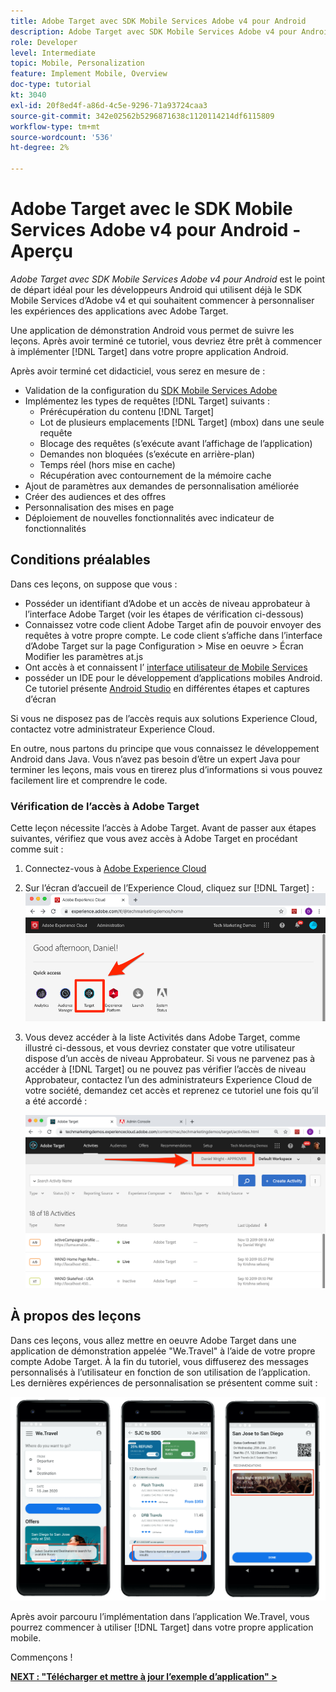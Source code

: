 ```yaml
---
title: Adobe Target avec SDK Mobile Services Adobe v4 pour Android
description: Adobe Target avec SDK Mobile Services Adobe v4 pour Android est le point de départ idéal pour les développeurs Android qui utilisent déjà le SDK Mobile Services d’Adobe v4 et qui souhaitent commencer à personnaliser les expériences des applications avec Adobe Target.
role: Developer
level: Intermediate
topic: Mobile, Personalization
feature: Implement Mobile, Overview
doc-type: tutorial
kt: 3040
exl-id: 20f8ed4f-a86d-4c5e-9296-71a93724caa3
source-git-commit: 342e02562b5296871638c1120114214df6115809
workflow-type: tm+mt
source-wordcount: '536'
ht-degree: 2%

---
```


# Adobe Target avec le SDK Mobile Services Adobe v4 pour Android - Aperçu

_Adobe Target avec SDK Mobile Services Adobe v4 pour Android_ est le point de départ idéal pour les développeurs Android qui utilisent déjà le SDK Mobile Services d’Adobe v4 et qui souhaitent commencer à personnaliser les expériences des applications avec Adobe Target.

Une application de démonstration Android vous permet de suivre les leçons. Après avoir terminé ce tutoriel, vous devriez être prêt à commencer à implémenter [!DNL Target] dans votre propre application Android.

Après avoir terminé cet didacticiel, vous serez en mesure de :

* Validation de la configuration du [SDK Mobile Services Adobe](https://experienceleague.adobe.com/docs/mobile-services/android/getting-started-android/requirements.html?lang=fr)
* Implémentez les types de requêtes [!DNL Target] suivants :
   * Prérécupération du contenu [!DNL Target]
   * Lot de plusieurs emplacements [!DNL Target] (mbox) dans une seule requête
   * Blocage des requêtes (s’exécute avant l’affichage de l’application)
   * Demandes non bloquées (s’exécute en arrière-plan)
   * Temps réel (hors mise en cache)
   * Récupération avec contournement de la mémoire cache
* Ajout de paramètres aux demandes de personnalisation améliorée
* Créer des audiences et des offres
* Personnalisation des mises en page
* Déploiement de nouvelles fonctionnalités avec indicateur de fonctionnalités

## Conditions préalables

Dans ces leçons, on suppose que vous :

* Posséder un identifiant d’Adobe et un accès de niveau approbateur à l’interface Adobe Target (voir les étapes de vérification ci-dessous)
* Connaissez votre code client Adobe Target afin de pouvoir envoyer des requêtes à votre propre compte. Le code client s’affiche dans l’interface d’Adobe Target sur la page   Configuration > Mise en oeuvre > Écran Modifier les paramètres at.js
* Ont accès à et connaissent l’ [ interface utilisateur de Mobile Services](https://mobilemarketing.adobe.com/)
* posséder un IDE pour le développement d’applications mobiles Android. Ce tutoriel présente [Android Studio](https://developer.android.com/studio/install) en différentes étapes et captures d’écran

Si vous ne disposez pas de l’accès requis aux solutions Experience Cloud, contactez votre administrateur Experience Cloud.

En outre, nous partons du principe que vous connaissez le développement Android dans Java. Vous n’avez pas besoin d’être un expert Java pour terminer les leçons, mais vous en tirerez plus d’informations si vous pouvez facilement lire et comprendre le code.

### Vérification de l’accès à Adobe Target

Cette leçon nécessite l’accès à Adobe Target. Avant de passer aux étapes suivantes, vérifiez que vous avez accès à Adobe Target en procédant comme suit :

1. Connectez-vous à [Adobe Experience Cloud](https://experience.adobe.com/)
1. Sur l’écran d’accueil de l’Experience Cloud, cliquez sur [!DNL Target] :
   ![Écran d’accueil Experience Cloud](assets/aec_homeScreen_clickTarget.png)
1. Vous devez accéder à la liste Activités dans Adobe Target, comme illustré ci-dessous, et vous devriez constater que votre utilisateur dispose d’un accès de niveau Approbateur. Si vous ne parvenez pas à accéder à [!DNL Target] ou ne pouvez pas vérifier l’accès de niveau Approbateur, contactez l’un des administrateurs Experience Cloud de votre société, demandez cet accès et reprenez ce tutoriel une fois qu’il a été accordé :

   ![Interface utilisateur de l’Adobe](assets/targetUI_approver.png)

## À propos des leçons

Dans ces leçons, vous allez mettre en oeuvre Adobe Target dans une application de démonstration appelée &quot;We.Travel&quot; à l’aide de votre propre compte Adobe Target. À la fin du tutoriel, vous diffuserez des messages personnalisés à l’utilisateur en fonction de son utilisation de l’application. Les dernières expériences de personnalisation se présentent comme suit :

![ &lbrace;We.Travel app final](assets/overview_final_result.jpg)

Après avoir parcouru l’implémentation dans l’application We.Travel, vous pourrez commencer à utiliser [!DNL Target] dans votre propre application mobile.

Commençons !

**[NEXT : &quot;Télécharger et mettre à jour l’exemple d’application&quot; >](download-and-update-the-sample-app.md)**
